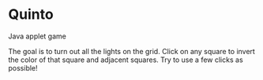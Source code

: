 # Quinto
Java applet game

The goal is to turn out all the lights on the grid. Click on any square to invert the color of that square and adjacent squares. Try to use a few clicks as possible!
